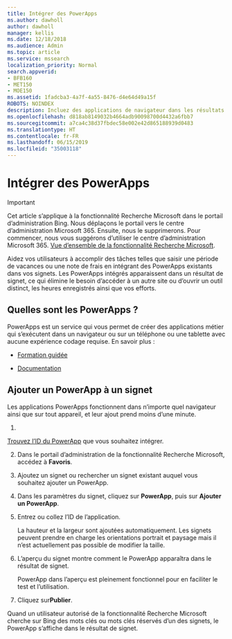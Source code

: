 ```yaml
---
title: Intégrer des PowerApps
ms.author: dawholl
author: dawholl
manager: kellis
ms.date: 12/18/2018
ms.audience: Admin
ms.topic: article
ms.service: mssearch
localization_priority: Normal
search.appverid:
- BFB160
- MET150
- MOE150
ms.assetid: 1fadcba3-4a7f-4a55-8476-d4e64d49a15f
ROBOTS: NOINDEX
description: Incluez des applications de navigateur dans les résultats de signet pour la fonctionnalité Recherche Microsoft
ms.openlocfilehash: d818ab8149032b4664adb90098700d4432a6fbb7
ms.sourcegitcommit: a7ca4c38d37fbdec58e002e42d865188939d0483
ms.translationtype: HT
ms.contentlocale: fr-FR
ms.lasthandoff: 06/15/2019
ms.locfileid: "35003118"
---
```

# <a name="integrate-powerapps"></a>Intégrer des PowerApps

> [!IMPORTANT]
> Cet article s’applique à la fonctionnalité Recherche Microsoft dans le portail d’administration Bing. Nous déplaçons le portail vers le centre d’administration Microsoft 365. Ensuite, nous le supprimerons. Pour commencer, nous vous suggérons d’utiliser le centre d’administration Microsoft 365. [Vue d’ensemble de la fonctionnalité Recherche Microsoft](overview-microsoft-search.md).
    
Aidez vos utilisateurs à accomplir des tâches telles que saisir une période de vacances ou une note de frais en intégrant des PowerApps existants dans vos signets. Les PowerApps intégrés apparaissent dans un résultat de signet, ce qui élimine le besoin d’accéder à un autre site ou d’ouvrir un outil distinct, les heures enregistrés ainsi que vos efforts.
  
## <a name="what-are-powerapps"></a>Quelles sont les PowerApps ?

PowerApps est un service qui vous permet de créer des applications métier qui s’exécutent dans un navigateur ou sur un téléphone ou une tablette avec aucune expérience codage requise. En savoir plus :
  
- 
  [Formation guidée](https://docs.microsoft.com/fr-FR/learn/browse/?products=powerapps)
    
- 
  [Documentation](https://docs.microsoft.com/fr-FR/powerapps/)
    
## <a name="add-a-powerapp-to-a-bookmark"></a>Ajouter un PowerApp à un signet

Les applications PowerApps fonctionnent dans n’importe quel navigateur ainsi que sur tout appareil, et leur ajout prend moins d’une minute.
  
1. 
  [Trouvez l’ID du PowerApp](https://docs.microsoft.com/fr-FR/powerapps/maker/canvas-apps/get-sessionid#get-an-app-id) que vous souhaitez intégrer. 
    
2. Dans le portail d’administration de la fonctionnalité Recherche Microsoft, accédez à **Favoris**.
    
3. Ajoutez un signet ou rechercher un signet existant auquel vous souhaitez ajouter un PowerApp.
    
4. Dans les paramètres du signet, cliquez sur **PowerApp**, puis sur **Ajouter un PowerApp**.
    
5. Entrez ou collez l’ID de l’application.
    
    La hauteur et la largeur sont ajoutées automatiquement. Les signets peuvent prendre en charge les orientations portrait et paysage mais il n’est actuellement pas possible de modifier la taille.
    
6. L’aperçu du signet montre comment le PowerApp apparaîtra dans le résultat de signet.
    
    PowerApp dans l’aperçu est pleinement fonctionnel pour en faciliter le test et l’utilisation.
    
7. Cliquez sur**Publier**.
    
Quand un utilisateur autorisé de la fonctionnalité Recherche Microsoft cherche sur Bing des mots clés ou mots clés réservés d’un des signets, le PowerApp s’affiche dans le résultat de signet.
